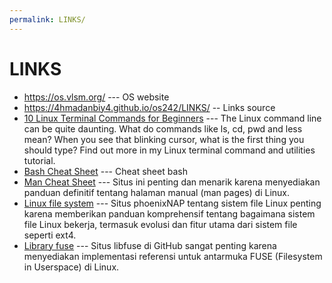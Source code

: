 ```yaml
---
permalink: LINKS/
---
```

# LINKS
* <https://os.vlsm.org/> --- OS website
* https://4hmadanbiy4.github.io/os242/LINKS/ -- Links source
* [10 Linux Terminal Commands for Beginners](https://youtu.be/CpTfQ-q6MPU?si=LUBMoZo24tXMiqA-) --- 
 The Linux command line can be quite daunting. What do commands like ls, cd, pwd and less mean? When you see that blinking cursor, what is the first thing you should type?
 Find out more in my Linux terminal command and utilities tutorial.
* [Bash Cheat Sheet](https://github.com/RehanSaeed/Bash-Cheat-Sheet) --- Cheat sheet bash
* [Man Cheat Sheet](https://www.linuxtrainingacademy.com/man) --- Situs ini penting dan menarik karena menyediakan panduan definitif tentang halaman manual (man pages) di Linux.
* [Linux file system](https://phoenixnap.com/kb/linux-file-system) --- Situs phoenixNAP tentang sistem file Linux penting karena memberikan panduan komprehensif tentang bagaimana sistem file Linux bekerja, termasuk evolusi dan fitur utama dari sistem file seperti ext4.
* [Library fuse](https://github.com/libfuse/libfuse) --- Situs libfuse di GitHub sangat penting karena menyediakan implementasi referensi untuk antarmuka FUSE (Filesystem in Userspace) di Linux.
